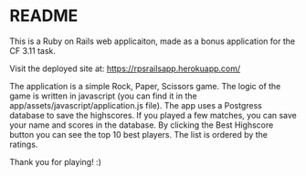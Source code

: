 # README

This is a Ruby on Rails web applicaiton, made as a bonus application for the CF 3.11 task.

Visit the deployed site at: https://rpsrailsapp.herokuapp.com/

The application is a simple Rock, Paper, Scissors game. The logic of the game is written in javascript (you can find it in the app/assets/javascript/application.js file).
The app uses a Postgress database to save the highscores. If you played a few matches, you can save your name and scores in the database. 
By clicking the Best Highscore button you can see the top 10 best players. The list is ordered by the ratings.

Thank you for playing! :)
